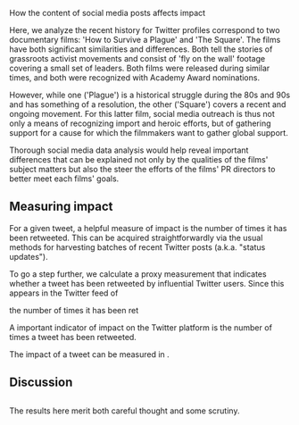 How the content of social media posts affects impact




Here, we analyze the recent history for Twitter profiles correspond to two documentary films: 'How to Survive a Plague' and 'The Square'. The films have both significant similarities and differences. Both tell the stories of grassroots activist movements and consist of 'fly on the wall' footage covering a small set of leaders. Both films were released during similar times, and both were recognized with Academy Award nominations. 

However, while one ('Plague') is a historical struggle during the 80s and 90s and has something of a resolution, the other ('Square') covers a recent and ongoing movement. For this latter film, social media outreach is thus not only a means of recognizing import and heroic efforts, but of gathering support for a cause for which the filmmakers want to gather global support.

Thorough social media data analysis would help reveal important differences that can be explained not only by the qualities of the films' subject matters but also the steer the efforts of the films' PR directors to better meet each films' goals.


## Measuring impact

For a given tweet, a helpful measure of impact is the number of times it has been retweeted. This can be acquired straightforwardly via the usual methods for harvesting batches of recent Twitter posts (a.k.a. "status updates"). 

To go a step further, we calculate a proxy measurement that indicates whether a tweet has been retweeted by influential Twitter users. Since this appears in the Twitter feed of 

 the number of times it has been ret

A important indicator of impact on the Twitter platform is the number of times a tweet has been retweeted. 

The impact of a tweet can be measured in . 


## Discussion






## 

The results here merit both careful thought and some scrutiny.
